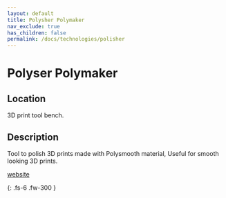 ```yaml
---
layout: default
title: Polysher Polymaker
nav_exclude: true
has_children: false
permalink: /docs/technologies/polisher
---
```


# Polyser Polymaker

## Location
3D print tool bench.

## Description
Tool to polish 3D prints made with Polysmooth material, Useful for smooth looking 3D prints. 

[website](https://us.polymaker.com/products/polysher)

{: .fs-6 .fw-300 }
